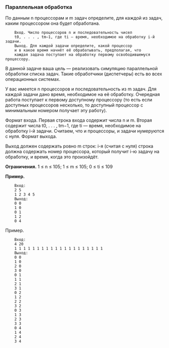 ### Параллельная обработка

По данным n процессорам и m задач определите, для каждой из задач,
каким процессором она будет обработана.

        Вход. Число процессоров n и последовательность чисел
        t0, . . . , tm−1, где ti — время, необходимое на обработку i-й задачи.
        Выход. Для каждой задачи определите, какой процессор
        и в какое время начнёт её обрабатывать, предполагая, что
        каждая задача поступает на обработку первому освободившемуся процессору.
        
В данной задаче ваша цель — реализовать симуляцию параллельной обработки списка задач. Такие обработчики (диспетчеры) есть во
всех операционных системах.

У вас имеется n процессоров и последовательность из m задач. Для
каждой задачи дано время, необходимое на её обработку. Очередная работа поступает к первому доступному процессору (то есть если
доступных процессоров несколько, то доступный процессор с минимальным номером получает эту работу).

Формат входа. Первая строка входа содержит числа n и m. Вторая
содержит числа t0, . . . , tm−1, где ti — время, необходимое на обработку i-й задачи. Считаем, что и процессоры, и задачи нумеруются с нуля.
Формат выхода. 

Выход должен содержать ровно m строк: i-я (считая с нуля) строка должна содержать номер процессора, который
получит i-ю задачу на обработку, и время, когда это произойдёт.

**Ограничения.** 1 ≤ n ≤ 105; 1 ≤ m ≤ 105; 0 ≤ ti ≤ 109

**Пример.**

        Вход:
        2 5
        1 2 3 4 5
        Выход:
        0 0
        1 0
        0 1
        1 2
        0 4
        
Пример.

        Вход:
        4 20
        1 1 1 1 1 1 1 1 1 1 1 1 1 1 1 1 1 1 1 1
        Выход:
        0 0
        1 0
        2 0
        3 0
        0 1
        1 1
        2 1
        3 1
        0 2
        1 2
        2 2
        3 2
        0 3
        1 3
        2 3
        3 3
        0 4
        1 4
        2 4
        3 4
